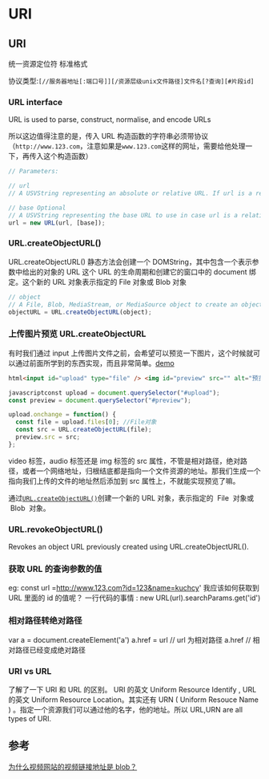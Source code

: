 # URI

## URI

统一资源定位符 标准格式

协议类型:`[//服务器地址[:端口号]][/资源层级unix文件路径]文件名[?查询][#片段id]`

### URL interface

URL is used to parse, construct, normalise, and encode URLs

所以这边值得注意的是，传入 URL 构造函数的字符串必须带协议（`http://www.123.com`，注意如果是`www.123.com`这样的网址，需要给他处理一下，再传入这个构造函数）

```js
// Parameters:

// url
// A USVString representing an absolute or relative URL. If url is a relative URL, base is required, and will be used as the base URL. If url is an absolute URL, a given base will be ignored.

// base Optional
// A USVString representing the base URL to use in case url is a relative URL. If not specified, it defaults to ''.
url = new URL(url, [base]);
```

### URL.createObjectURL()

URL.createObjectURL() 静态方法会创建一个 DOMString，其中包含一个表示参数中给出的对象的 URL
这个 URL 的生命周期和创建它的窗口中的 document 绑定。这个新的 URL 对象表示指定的 File 对象或 Blob 对象

```js
// object
// A File, Blob, MediaStream, or MediaSource object to create an object URL for.
objectURL = URL.createObjectURL(object);
```

### 上传图片预览 URL.createObjectURL

有时我们通过 input 上传图片文件之前，会希望可以预览一下图片，这个时候就可以通过前面所学到的东西实现，而且非常简单。[demo](https://developer.mozilla.org/en-US/docs/Web/API/File/Using_files_from_web_applications#Example_Using_object_URLs_to_display_images)

```html
html<input id="upload" type="file" /> <img id="preview" src="" alt="预览" />
```

```js
javascriptconst upload = document.querySelector("#upload");
const preview = document.querySelector("#preview");

upload.onchange = function() {
  const file = upload.files[0]; //File对象
  const src = URL.createObjectURL(file);
  preview.src = src;
};
```

video 标签，audio 标签还是 img 标签的 src 属性，不管是相对路径，绝对路径，或者一个网络地址，归根结底都是指向一个文件资源的地址。那我们生成一个指向我们上传的文件的地址然后添加到 src 属性上，不就能实现预览了嘛。

通过[`URL.createObjectURL()`](https://developer.mozilla.org/zh-CN/docs/Web/API/URL/createObjectURL)创建一个新的 URL 对象，表示指定的  File  对象或  Blob  对象。

### URL.revokeObjectURL()

Revokes an object URL previously created using URL.createObjectURL().

### 获取 URL 的查询参数的值

eg: const url =http://www.123.com?id=123&name=kuchcy'
我应该如何获取到 URL 里面的 id 的值呢？
一行代码的事情 :
new URL(url).searchParams.get('id')

### 相对路径转绝对路径

var a = document.createElement('a')
a.href = url // url 为相对路径
a.href // 相对路径已经变成绝对路径

### URI vs URL

了解了一下 URI 和 URL 的区别。
URI 的英文 Uniform Resource Identify , URL 的英文 Uniform Resource Location。其实还有 URN ( Uniform Resouce Name ) 。指定一个资源我们可以通过他的名字，他的地址。所以 URL,URN are all types of URI.

## 参考

[为什么视频网站的视频链接地址是 blob？](https://juejin.im/post/5d1ea7a8e51d454fd8057bea)
